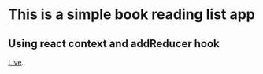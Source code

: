 # This is a simple book reading list app

## Using react context and addReducer hook

[Live](https://book-reading-list.vercel.app/).
